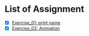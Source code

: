 # List of Assignment

- [x] [Exercise_01: print name](https://github.com/lizyn/Computational_Physics_N2015301020082/tree/master/Exercise_01)
- [x] [Exercise_02: Animation](https://github.com/lizyn/Computational_Physics_N2015301020082/tree/master/Exercise_02)
